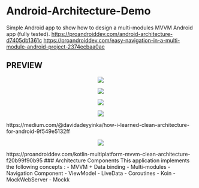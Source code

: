 # Android-Architecture-Demo
Simple Android app to show how to design a multi-modules MVVM Android app (fully tested).
https://proandroiddev.com/android-architecture-d7405db1361c
https://proandroiddev.com/easy-navigation-in-a-multi-module-android-project-2374ecbaa0ae
## PREVIEW
<p align="center">
 <img src ="https://cdn-images-1.medium.com/max/800/1*Sorl2k9CBRPKA_fQ5rauWA.png"/>
</p>

<p align="center">
 <img src ="https://miro.medium.com/max/1750/1*t3wkUWCWnG1fzbm4oDBZsQ.png"/>
</p>

<p align="center">
 <img src ="https://miro.medium.com/max/1750/1*Qby1SHSjmFEJT_ycbcpysQ.png"/>
</p>
<p align="center">
 <img src ="https://miro.medium.com/max/1750/1*yIgPADBFtgDkGmwMjEkwJQ.png"/>
</p>
https://medium.com/@davidadeyyinka/how-i-learned-clean-architecture-for-android-9f549e5132ff

<p align="center">
 <img src ="https://miro.medium.com/max/1750/1*aUs4r8DO09mPPf_I0BGiVw.png"/>
</p>
https://proandroiddev.com/kotlin-multiplatform-mvvm-clean-architecture-f20b99f90b95
### Architecture Components
This application implements the following concepts :
- MVVM + Data binding
- Multi-modules
- Navigation Component
- ViewModel
- LiveData
- Coroutines
- Koin
- MockWebServer
- Mockk
